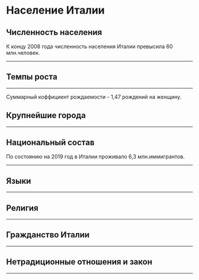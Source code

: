 # Население Италии
 
## Численность населения
К концу 2008 года численность населения Италии превысила 60 млн.человек.
***
## Темпы роста
***
Суммарный коффициент рождаемости - 1,47 рождений на женщину.
## Крупнейшие города
***
## Национальный состав
По состоянию на 2019 год в Италии проживало 6,3 млн.иммигрантов.
***
## Языки
***
## Религия
***
## Гражданство Италии
***
## Нетрадиционные отношения и закон
***
